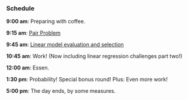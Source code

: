 ### Schedule

**9:00 am**: Preparing with coffee.

**9:15 am**: [Pair Problem](pair.md)

**9:45 am**: [Linear model evaluation and selection](Evaluation_and_Model_Selection_1.pdf)

**10:45 am**: Work! (Now including linear regression challenges part two!)

**12:00 am**: Essen.

**1:30 pm**: Probability! Special bonus round! Plus: Even more work!

**5:00 pm**: The day ends, by some measures.

